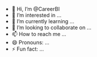 - 👋 Hi, I’m @CareerBI
- 👀 I’m interested in ...
- 🌱 I’m currently learning ...
- 💞️ I’m looking to collaborate on ...
- 📫 How to reach me ...
- 😄 Pronouns: ...
- ⚡ Fun fact: ...

<!---
CareerBI/CareerBI is a ✨ special ✨ repository because its `README.md` (this file) appears on your GitHub profile.
You can click the Preview link to take a look at your changes.
--->
